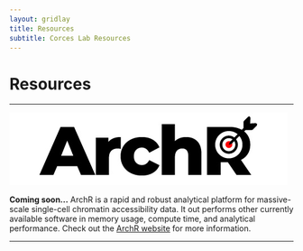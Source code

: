 ```yaml
---
layout: gridlay
title: Resources
subtitle: Corces Lab Resources
---
```


# **Resources**
<hr>
<!-- The paddingtop and margin-top edits allow anchors to link properly. -->
<div class="row" style="padding-top: 60px; margin-top: -60px;">
    <div class="col-sm-4">
    	<img src="/img/resources/ArchR.jpg" alt="ArchR">
    </div>
    <div class="col-sm-8">
        <p class="text-justify"><b>Coming soon...</b> ArchR is a rapid and robust analytical platform for massive-scale single-cell chromatin accessibility data. It out performs other currently available software in memory usage, compute time, and analytical performance. Check out the <a href="">ArchR website</a> for more information.</p>
    </div>
</div>
<hr>